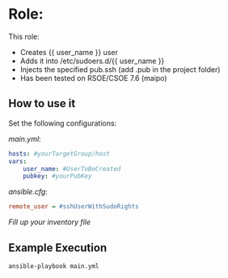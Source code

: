 # Role:
This role:
* Creates {{ user_name }} user
* Adds it into /etc/sudoers.d/{{ user_name }}
* Injects the specified pub.ssh (add .pub in the project folder)
* Has been tested on RSOE/CSOE 7.6 (maipo)
## How to use it

Set the following configurations:

*main.yml*:
```yml
hosts: #yourTargetGroup/host
vars:
    user_name: #UserToBeCreated
    pubkey: #yourPubKey
```

*ansible.cfg*:
```.cfg
remote_user = #sshUserWithSudoRights
```

*Fill up your inventory file*

## Example Execution

```sh
ansible-playbook main.yml 
```